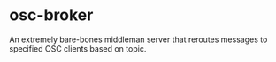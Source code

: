 # osc-broker
An extremely bare-bones middleman server that reroutes messages to specified OSC clients based on topic.

